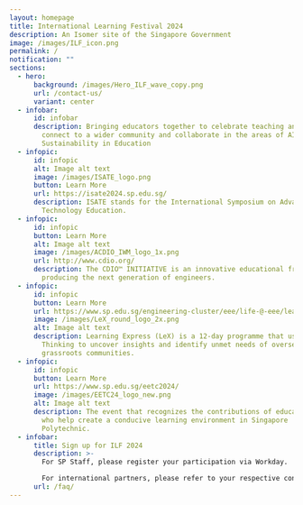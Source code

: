 ```yaml
---
layout: homepage
title: International Learning Festival 2024
description: An Isomer site of the Singapore Government
image: /images/ILF_icon.png
permalink: /
notification: ""
sections:
  - hero:
      background: /images/Hero_ILF_wave_copy.png
      url: /contact-us/
      variant: center
  - infobar:
      id: infobar
      description: Bringing educators together to celebrate teaching and learning,
        connect to a wider community and collaborate in the areas of AI and
        Sustainability in Education
  - infopic:
      id: infopic
      alt: Image alt text
      image: /images/ISATE_logo.png
      button: Learn More
      url: https://isate2024.sp.edu.sg/
      description: ISATE stands for the International Symposium on Advances in
        Technology Education.
  - infopic:
      id: infopic
      button: Learn More
      alt: Image alt text
      image: /images/ACDIO_IWM_logo_1x.png
      url: http://www.cdio.org/
      description: The CDIO™ INITIATIVE is an innovative educational framework for
        producing the next generation of engineers.
  - infopic:
      id: infopic
      button: Learn More
      url: https://www.sp.edu.sg/engineering-cluster/eee/life-@-eee/learning-express
      image: /images/LeX_round_logo_2x.png
      alt: Image alt text
      description: Learning Express (LeX) is a 12-day programme that uses Design
        Thinking to uncover insights and identify unmet needs of overseas
        grassroots communities.
  - infopic:
      id: infopic
      button: Learn More
      url: https://www.sp.edu.sg/eetc2024/
      image: /images/EETC24_logo_new.png
      alt: Image alt text
      description: The event that recognizes the contributions of educators and all
        who help create a conducive learning environment in Singapore
        Polytechnic.
  - infobar:
      title: Sign up for ILF 2024
      description: >-
        For SP Staff, please register your participation via Workday. 

        For international partners, please refer to your respective contacts for more information.
      url: /faq/
---
```

